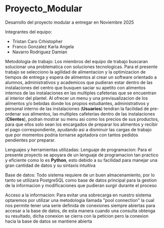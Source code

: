 # Proyecto_Modular
Desarrollo del proyecto modular a entregar en Noviembre 2025

Integrantes del equipo:
  *  Tristan Caro Crhistopher
  *  Franco Gonzalez Karla Angela
  *  Navarro Rodriguez Damian

Metodologia de trabajo:
  Los miembros del equipo de trabajo buscaran solucionar una problematica con soluciones tecnologicas.
  Para el presente trabajo se selecciono la agilidad de alimentacion y la optimizacion de tiempos de entrega y espera de alimentos
  al crear un software orientado a alumnos, administrativos y academicos que pudieran estar dentro de las instalaciones del centro
  que busquen saciar su apetito con alimentos internos de las instalaciones en las multiples cafeterias que se encuentran al interior
  del plantel. Al ofrecer un menu y una previsualizacion de los alimentos y/o bebidas donde los propios estudiantes, administrativos
  y personal interno de las instalaciones (**Usuarios**) tendran la facilidad de pre-ordenar sus alimentos, las multiples cafeterias
  dentro de las instalaciones (**Clientes**), podran mostrar su menu asi como los precios de sus productos, para que ellos solo sean
  los encargados de preparar los alimentos y recibir el pago correspondiente, ayudando asi a disminuir las cargas de trabajo que por
  momentos podria tornarse agotadora con tantos pedidos pendientes por preparar.

Lenguajes y herramientas utilizadas:
  Lenguaje de programacion:
    Para el presente proyecto se apoyara de un lenguaje de programacion tan practico y eficiente como lo es **Python**, esto debido a
    su facilidad para manejar una gran cantidad de datos y su sintaxis intuitiva

  Base de datos:
    Todo sistema requiere de un buen almacenamiento, por lo tanto se utilizara PostgreSQL como base de datos principal para la gestion
    de la informacion y modificaciones que pudieran surgir durante el proceso

  Acceso a la informacion:
    Para evitar una sobrecarga en nuestro sistema optaremos por utilizar una metodologia llamada "pool connection" la cual nos permite
    tener una serie definida de conexiones siempre abiertas para accesar a la base de datos, de esta manera cuando una consulta obtenga 
    su resultado, dicha conexion se cierra con la peticion pero la conexion hacia la base de datos se mantiene abierta
  
